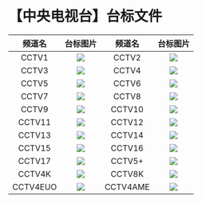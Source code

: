 # 【中央电视台】台标文件
|频道名|台标图片|频道名|台标图片|
|:---:|:---:|:---:|:---:|
|CCTV1|<img src="https://raw.githubusercontent.com/atsushi444/iptv/main/logo/cctv/CCTV1.png">|CCTV2|<img src="https://raw.githubusercontent.com/atsushi444/iptv/main/logo/cctv/CCTV2.png">|
|CCTV3|<img src="https://raw.githubusercontent.com/atsushi444/iptv/main/logo/cctv/CCTV3.png">|CCTV4|<img src="https://raw.githubusercontent.com/atsushi444/iptv/main/logo/cctv/CCTV4.png">|
|CCTV5|<img src="https://raw.githubusercontent.com/atsushi444/iptv/main/logo/cctv/CCTV5.png">|CCTV6|<img src="https://raw.githubusercontent.com/atsushi444/iptv/main/logo/cctv/CCTV6.png">|
|CCTV7|<img src="https://raw.githubusercontent.com/atsushi444/iptv/main/logo/cctv/CCTV7.png">|CCTV8|<img src="https://raw.githubusercontent.com/atsushi444/iptv/main/logo/cctv/CCTV8.png">|
|CCTV9|<img src="https://raw.githubusercontent.com/atsushi444/iptv/main/logo/cctv/CCTV9.png">|CCTV10|<img src="https://raw.githubusercontent.com/atsushi444/iptv/main/logo/cctv/CCTV10.png">|
|CCTV11|<img src="https://raw.githubusercontent.com/atsushi444/iptv/main/logo/cctv/CCTV11.png">|CCTV12|<img src="https://raw.githubusercontent.com/atsushi444/iptv/main/logo/cctv/CCTV12.png">|
|CCTV13|<img src="https://raw.githubusercontent.com/atsushi444/iptv/main/logo/cctv/CCTV13.png">|CCTV14|<img src="https://raw.githubusercontent.com/atsushi444/iptv/main/logo/cctv/CCTV14.png">|
|CCTV15|<img src="https://raw.githubusercontent.com/atsushi444/iptv/main/logo/cctv/CCTV15.png">|CCTV16|<img src="https://raw.githubusercontent.com/atsushi444/iptv/main/logo/cctv/CCTV16.png">|
|CCTV17|<img src="https://raw.githubusercontent.com/atsushi444/iptv/main/logo/cctv/CCTV17.png">|CCTV5+|<img src="https://raw.githubusercontent.com/atsushi444/iptv/main/logo/cctv/CCTV5plus.png">|
|CCTV4K|<img src="https://raw.githubusercontent.com/atsushi444/iptv/main/logo/cctv/CCTV4K.png">|CCTV8K|<img src="https://raw.githubusercontent.com/atsushi444/iptv/main/logo/cctv/CCTV8K.png">|
|CCTV4EUO|<img src="https://raw.githubusercontent.com/atsushi444/iptv/main/logo/cctv/CCTV4oz.png">|CCTV4AME|<img src="https://raw.githubusercontent.com/atsushi444/iptv/main/logo/cctv/CCTV4mz.png">|
